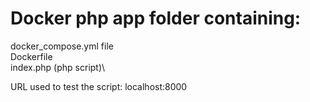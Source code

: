 # Docker php app folder containing:
docker_compose.yml file\
Dockerfile\
index.php (php script)\

URL used to test the script: localhost:8000
